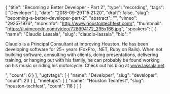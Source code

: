 {
  "title": "Becoming a Better Developer - Part 2",
  "type": "recording",
  "tags": [
    "Developer"
  ],
  "date": "2018-09-29T15:21:20",
  "draft": false,
  "slug": "becoming-a-better-developer-part-2",
  "abstract": "",
  "vimeo": "292571976",
  "moreinfo": "http://www.houstontechfest.com/",
  "thumbnail": "https://i.vimeocdn.com/video/728994172_295x166.jpg",
  "speakers": [
    {
      "name": "Claudio Lassala",
      "slug": "claudio-lassala",
      "bio": "<p>Claudio is a Principal Consultant at Improving Houston. He has been developing software for 25+ years (FoxPro, .NET, Ruby on Rails). When not building software, consulting with clients, doing presentations, delivering training, or hanging out with his family, he can probably be found working on his music or riding his motorcycle. Check out his blog at www.lassala.net</p>",
      "count": 6
    }
  ],
  "ugtvtags": [
    {
      "name": "Developer",
      "slug": "developer",
      "count": 23
    }
  ],
  "meetups": [
    {
      "name": "Houston Techfest",
      "slug": "houston-techfest",
      "count": 118
    }
  ]
}